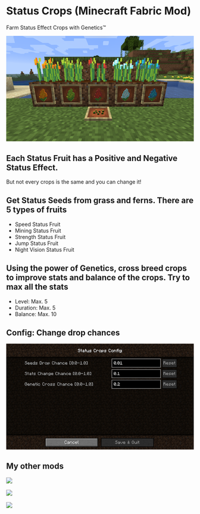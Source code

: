 # Status Crops (Minecraft Fabric Mod)

Farm Status Effect Crops with Genetics™

![](screenshot.png)

## Each Status Fruit has a Positive and Negative Status Effect. 

But not every crops is the same and you can change it!

## Get Status Seeds from grass and ferns. There are 5 types of fruits

* Speed Status Fruit
* Mining Status Fruit
* Strength Status Fruit
* Jump Status Fruit
* Night Vision Status Fruit

## Using the power of Genetics, cross breed crops to improve stats and balance of the crops. Try to max all the stats

* Level: Max. 5
* Duration: Max. 5
* Balance: Max. 10

## Config: Change drop chances

![](config.png)

## My other mods

[![](https://umollu.com/images/ash-badge.png)](https://github.com/umollu/ash)

[![](https://umollu.com/images/continue-button-badge.png)](https://github.com/umollu/continue-button)

[![](https://umollu.com/images/inventory-pause-badge.png)](https://github.com/umollu/inventory-pause)
